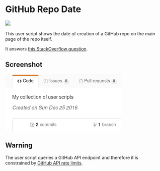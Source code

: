 # GitHub Repo Date

[![](https://img.shields.io/badge/INSTALL--green.svg?style=social)](https://github.com/cosenal/user-scripts/raw/master/GitHub_Repo_Dates/GitHub_Repo_Dates.user.js)

This user script shows the date of creation of a GitHub repo on the main page of the repo itself.

It answers [this StackOverflow question](http://stackoverflow.com/q/23611669).

## Screenshot

![Github User Info Screenshot](https://github.com/cosenal/user-scripts/raw/master/GitHub_Repo_Dates/screenshot.png)

## Warning
The user script queries a GitHub API endpoint and therefore it is constrained by 
[GitHub API rate limits](https://developer.github.com/v3/#rate-limiting).
